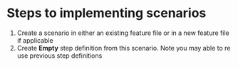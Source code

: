 # Steps to implementing scenarios

1. Create a scenario in either an existing
feature file or in a new feature file if applicable
2. Create **Empty** step definition from this scenario. Note you 
may able to re use previous step definitions
